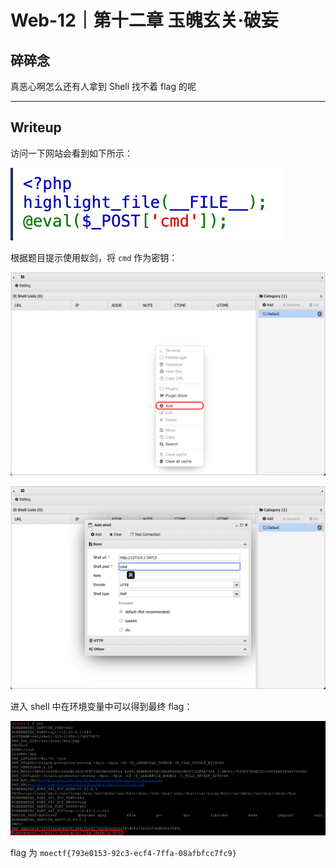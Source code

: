 # Web-12｜第十二章 玉魄玄关·破妄

## 碎碎念

真恶心啊怎么还有人拿到 Shell 找不着 flag 的呢
***
## Writeup

访问一下网站会看到如下所示：

![](../../../../assets/Pasted%20image%2020250927190915.png)

根据题目提示使用蚁剑，将 `cmd` 作为密钥：

![](../../../../assets/Pasted%20image%2020250927191137.png)

![](../../../../assets/Pasted%20image%2020250927191156.png)

进入 shell 中在环境变量中可以得到最终 flag：

![](../../../../assets/Pasted%20image%2020250927190815.png)

flag 为 `moectf{793e0153-92c3-ecf4-7ffa-08afbfcc7fc9}`